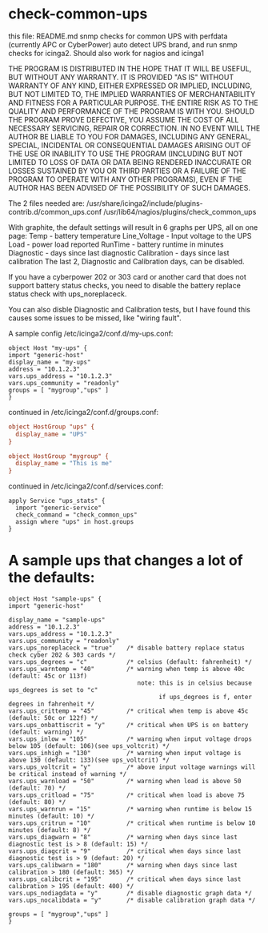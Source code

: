 # check-common-ups
this file: README.md
snmp checks for common UPS with perfdata (currently APC or CyberPower)
auto detect UPS brand, and run snmp checks for icinga2. Should also work for nagios and icinga1

THE PROGRAM IS DISTRIBUTED IN THE HOPE THAT IT WILL BE USEFUL, BUT WITHOUT
ANY WARRANTY. IT IS PROVIDED "AS IS" WITHOUT WARRANTY OF ANY KIND, EITHER
EXPRESSED OR IMPLIED, INCLUDING, BUT NOT LIMITED TO, THE IMPLIED WARRANTIES 
OF MERCHANTABILITY AND FITNESS FOR A PARTICULAR PURPOSE. THE ENTIRE RISK AS 
TO THE QUALITY AND PERFORMANCE OF THE PROGRAM IS WITH YOU. SHOULD THE 
PROGRAM PROVE DEFECTIVE, YOU ASSUME THE COST OF ALL NECESSARY SERVICING, 
REPAIR OR CORRECTION. IN NO EVENT WILL THE AUTHOR BE LIABLE TO YOU FOR 
DAMAGES, INCLUDING ANY GENERAL, SPECIAL, INCIDENTAL OR CONSEQUENTIAL DAMAGES
ARISING OUT OF THE USE OR INABILITY TO USE THE PROGRAM (INCLUDING BUT NOT 
LIMITED TO LOSS OF DATA OR DATA BEING RENDERED INACCURATE OR LOSSES SUSTAINED 
BY YOU OR THIRD PARTIES OR A FAILURE OF THE PROGRAM TO OPERATE WITH ANY OTHER 
PROGRAMS), EVEN IF THE AUTHOR HAS BEEN ADVISED OF THE POSSIBILITY OF SUCH 
DAMAGES.

The 2 files needed are:
/usr/share/icinga2/include/plugins-contrib.d/common_ups.conf
/usr/lib64/nagios/plugins/check_common_ups

With graphite, the default settings will result in 6 graphs per UPS, all on one page:
  Temp - battery temperature
  Line_Voltage - Input voltage to the UPS
  Load - power load reported 
  RunTime - battery runtime in minutes
  Diagnostic - days since last diagnostic
  Calibration - days since last calibration
The last 2, Diagnostic and Calibration days, can be disabled.

If you have a cyberpower 202 or 303 card or another card that does not
support battery status checks, you need to disable the battery
replace status check with ups_noreplaceck.

You can also disble Diagnostic and Calibration tests, but I have found
this causes some issues to be missed, like "wiring fault".

A sample config /etc/icinga2/conf.d/my-ups.conf:
```
object Host "my-ups" {
import "generic-host"
display_name = "my-ups"
address = "10.1.2.3"
vars.ups_address = "10.1.2.3"
vars.ups_community = "readonly"
groups = [ "mygroup","ups" ]
}
```
continued in /etc/icinga2/conf.d/groups.conf:
```ini
object HostGroup "ups" {
  display_name = "UPS"
}

object HostGroup "mygroup" {
  display_name = "This is me"
}
```
continued in /etc/icinga2/conf.d/services.conf:
```
apply Service "ups_stats" {
  import "generic-service"
  check_command = "check_common_ups"
  assign where "ups" in host.groups
}
```
# A sample ups that changes a lot of the defaults:
```
object Host "sample-ups" {
import "generic-host"

display_name = "sample-ups"
address = "10.1.2.3"
vars.ups_address = "10.1.2.3"
vars.ups_community = "readonly"  
vars.ups_noreplaceck = "true"    /* disable battery replace status check cyber 202 & 303 cards */
vars.ups_degrees = "c"           /* celsius (default: fahrenheit) */
vars.ups_warntemp = "40"         /* warning when temp is above 40c (default: 45c or 113f)
                                    note: this is in celsius because ups_degrees is set to "c"
                                          if ups_degrees is f, enter degrees in fahrenheit */
vars.ups_crittemp = "45"         /* critical when temp is above 45c (default: 50c or 122f) */
vars.ups_onbattiscrit = "y"      /* critical when UPS is on battery (default: warning) */
vars.ups_inlow = "105"           /* warning when input voltage drops below 105 (default: 106)(see ups_voltcrit) */
vars.ups_inhigh = "130"          /* warning when input voltage is above 130 (default: 133)(see ups_voltcrit) */
vars.ups_voltcrit = "y"          /* above input voltage warnings will be critical instead of warning */
vars.ups_warnload = "50"         /* warning when load is above 50 (default: 70) */
vars.ups_critload = "75"         /* critical when load is above 75 (default: 80) */
vars.ups_warnrun = "15"          /* warning when runtime is below 15 minutes (default: 10) */
vars.ups_critrun = "10"          /* critical when runtime is below 10 minutes (default: 8) */
vars.ups_diagwarn = "8"          /* warning when days since last diagnostic test is > 8 (default: 15) */
vars.ups_diagcrit = "9"          /* critical when days since last diagnostic test is > 9 (defaut: 20) */
vars.ups_calibwarn = "180"       /* warning when days since last calibration > 180 (default: 365) */
vars.ups_calibcrit = "195"       /* critical when days since last calibration > 195 (default: 400) */
vars.ups_nodiagdata = "y"        /* disable diagnostic graph data */
vars.ups_nocalibdata = "y"       /* disable calibration graph data */

groups = [ "mygroup","ups" ]
}
```

